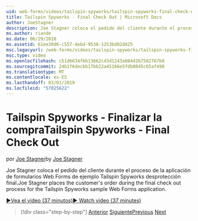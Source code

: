 ```yaml
---
uid: web-forms/videos/tailspin-spyworks/tailspin-spyworks-final-check-out
title: Tailspin Spyworks - Final Check Out | Microsoft Docs
author: JoeStagner
description: Joe Stagner coloca el pedido del cliente durante el proceso de la aplicación de formularios Web Forms de ejemplo Tailspin Spyworks desprotección final.
ms.author: riande
ms.date: 06/29/2010
ms.assetid: 61ee30d6-c557-4ebd-9538-1253bd02d825
msc.legacyurl: /web-forms/videos/tailspin-spyworks/tailspin-spyworks-final-check-out
msc.type: video
ms.openlocfilehash: c51d6634f6b13662c43d1243a08442b7582767b8
ms.sourcegitcommit: 24b1f6decbb17bb22a45166e5fdb0845c65af498
ms.translationtype: MT
ms.contentlocale: es-ES
ms.lasthandoff: 03/01/2019
ms.locfileid: "57025622"
---
```

<a name="tailspin-spyworks---final-check-out"></a><span data-ttu-id="2ab51-103">Tailspin Spyworks - Finalizar la compra</span><span class="sxs-lookup"><span data-stu-id="2ab51-103">Tailspin Spyworks - Final Check Out</span></span>
====================
<span data-ttu-id="2ab51-104">por [Joe Stagner](https://github.com/JoeStagner)</span><span class="sxs-lookup"><span data-stu-id="2ab51-104">by [Joe Stagner](https://github.com/JoeStagner)</span></span>

<span data-ttu-id="2ab51-105">Joe Stagner coloca el pedido del cliente durante el proceso de la aplicación de formularios Web Forms de ejemplo Tailspin Spyworks desprotección final.</span><span class="sxs-lookup"><span data-stu-id="2ab51-105">Joe Stagner places the customer's order during the final check out process for the Tailspin Spyworks sample Web Forms application.</span></span>

[<span data-ttu-id="2ab51-106">&#9654;Vea el vídeo (37 minutos)</span><span class="sxs-lookup"><span data-stu-id="2ab51-106">&#9654; Watch video (37 minutes)</span></span>](https://channel9.msdn.com/Blogs/ASP-NET-Site-Videos/tailspin-spyworks-final-check-out)

> [!div class="step-by-step"]
> <span data-ttu-id="2ab51-107">[Anterior](tailspin-spyworks-migrate-the-shopping-cart.md)
> [Siguiente](tailspin-spyworks-adding-user-product-reviews.md)</span><span class="sxs-lookup"><span data-stu-id="2ab51-107">[Previous](tailspin-spyworks-migrate-the-shopping-cart.md)
[Next](tailspin-spyworks-adding-user-product-reviews.md)</span></span>
